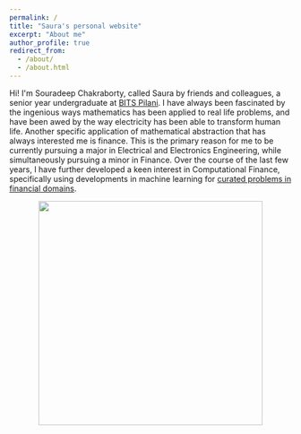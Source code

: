 ```yaml
---
permalink: /
title: "Saura's personal website"
excerpt: "About me"
author_profile: true
redirect_from: 
  - /about/
  - /about.html
---
```


Hi! I'm Souradeep Chakraborty, called Saura by friends and colleagues, a senior year undergraduate at [BITS Pilani](https://www.bits-pilani.ac.in/goa/). I have always been fascinated by the ingenious ways mathematics has been applied to real life problems, and have been awed by the way electricity has been able to transform human life. Another specific application of mathematical abstraction that has always interested me is finance. This is the primary reason for me to be currently pursuing a major in Electrical and Electronics Engineering, while simultaneously pursuing a minor in Finance. Over the course of the last few years, I have further developed a keen interest in Computational Finance, specifically using developments in machine learning for [curated problems in financial domains](experience.md). 


<p align="center">
<img src = "https://raw.githubusercontent.com/sauradefy99/sauradefy99.github.io/master/images/conf.jpg" width="400" />
</p>
